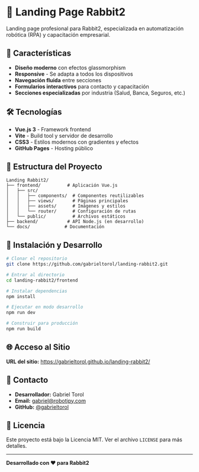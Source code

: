 # 🚀 Landing Page Rabbit2

Landing page profesional para Rabbit2, especializada en automatización robótica (RPA) y capacitación empresarial.

## 🌟 Características

- **Diseño moderno** con efectos glassmorphism
- **Responsive** - Se adapta a todos los dispositivos
- **Navegación fluida** entre secciones
- **Formularios interactivos** para contacto y capacitación
- **Secciones especializadas** por industria (Salud, Banca, Seguros, etc.)

## 🛠️ Tecnologías

- **Vue.js 3** - Framework frontend
- **Vite** - Build tool y servidor de desarrollo
- **CSS3** - Estilos modernos con gradientes y efectos
- **GitHub Pages** - Hosting público

## 📁 Estructura del Proyecto

```
Landing Rabbit2/
├── frontend/          # Aplicación Vue.js
│   ├── src/
│   │   ├── components/  # Componentes reutilizables
│   │   ├── views/       # Páginas principales
│   │   ├── assets/      # Imágenes y estilos
│   │   └── router/      # Configuración de rutas
│   └── public/          # Archivos estáticos
├── backend/           # API Node.js (en desarrollo)
└── docs/             # Documentación
```

## 🚀 Instalación y Desarrollo

```bash
# Clonar el repositorio
git clone https://github.com/gabrieltorol/landing-rabbit2.git

# Entrar al directorio
cd landing-rabbit2/frontend

# Instalar dependencias
npm install

# Ejecutar en modo desarrollo
npm run dev

# Construir para producción
npm run build
```

## 🌐 Acceso al Sitio

**URL del sitio:** https://gabrieltorol.github.io/landing-rabbit2/

## 📧 Contacto

- **Desarrollador:** Gabriel Torol
- **Email:** gabriel@robotipy.com
- **GitHub:** [@gabrieltorol](https://github.com/gabrieltorol)

## 📄 Licencia

Este proyecto está bajo la Licencia MIT. Ver el archivo `LICENSE` para más detalles.

---

**Desarrollado con ❤️ para Rabbit2** 